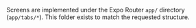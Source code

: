 Screens are implemented under the Expo Router `app/` directory (`app/tabs/*`). This folder exists to match the requested structure.
